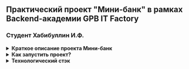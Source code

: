 ## Практический проект "Мини-банк" в рамках Backend-академии GPB IT Factory
### Студент Хабибуллин И.Ф.

<details>
    <summary><b>Краткое описание проекта Мини-банк</b></summary>  

В рамках практики мы разработаем "Мини-банк", который будет состоять из трёх компонентов:
1. `frontend` (telegram-bot на java/kotlin);
2. `middle-слой` (java/kotlin-сервис);
3. `backend` (java/kotlin-сервис). 

   - ниже представлена схема

    <details>
        <summary><b>Схема в виде PlantUML </b></summary>
   
            @startuml
                title Схема "Мини-банк"

                [*] --> FRONTEND : HTTP
           
                FRONTEND : Telegram-бот
                FRONTEND : Выступает как клиентское приложение,
                FRONTEND : инициирует запросы пользователей
                FRONTEND --> MIDDLE : HTTP
           
                MIDDLE : Java-сервис
                MIDDLE : Принимает запросы от tg-бота,
                MIDDLE : выполняет валидацию и бизнес логику,
                MIDDLE : маршрутизирует запросы в "банк"
                MIDDLE --> BACKEND : HTTP

                BACKEND : "Глубинная" система, выступает в качестве АБС
                BACKEND : (автоматизированная банковская система),
                BACKEND : обрабатывает транзакции, хранит клиентские данные и т.д.
            @endtuml

    </details>

    <details>
        <summary><b>Схема в виде рисунка</b></summary>  
    
    ![schema.png](schema.png)
    </details>

</details>


<details>
    <summary><b>Как запустить проект?</b></summary>

1. Запуск бота в телеграме требует наличия токена и имени.
2. Имя и токен получаются у офицального бота в Telegram ссылка: [@BotFather](https://t.me/BotFather)
3. Пример имени: ```AdminForDusBot```
4. Пример токена: ```659600****:AAE5mrg6tuLtbooygqou9zooLN_74q****```
5. Скачать проект по ссылке с ```github.com``` в виде zip архива и разахивировать папку ```khabibullin-frontend-bot```  
6. Или склонировать проект командой в терминале/командной строке
```bash
git clone git@github.com:gpb-it-factory/khabibullin-telergam-bot.git
```
7. Перейти в папку ```khabibullin-frontend-bot```
8. В папке набрать команду в терминале/командной строке
```bash
./gradlew clean && ./gradlew assemble
```
9. После этого набрать команду в терминале/командной строке команду из блока кода ниже,  подставив вместо ```<YOUR_BOT_NAME>``` имя бота,
а вместо ```<YOUR_BOT_TOKEN>``` ваш токен бота
```bash
java -jar khabibullin-frontend-bot-0.5.jar --bot.name=<YOUR_BOT_NAME> --bot.token=<YOUR_BOT_TOKEN>
```
10. Пример команды для запуска:
```bash
java -jar build/libs/khabibullin-frontend-bot-0.5.jar --bot.name=AdminForDusBot --bot.token=659600****:AAE5mrg****tbooygqou9zooLN_74q6wwAc
```


</details>

<details>
    <summary><b>Технологический стэк</b></summary>  


1. Языки: [Java 17](https://www.java.com/ru/)+ в виде реализации [Axiom JDK](https://axiomjdk.ru/pages/downloads/#/java-17-lts)
2. Система сборки: [Gradle 8.7](https://gradle.org/)
3. Базовый фреймворк: [Spring Boot](https://spring.io/projects/spring-boot)
4. Дополнительные библиотекам: [JUnit 5](https://junit.org/junit5/), [Testcontainers](https://testcontainers.com/), [AssertJ](https://assertj.github.io/doc/), [Logback](https://logback.qos.ch/), [Micrometer](https://micrometer.io/), [MapStruct](https://mapstruct.org/)
</details>